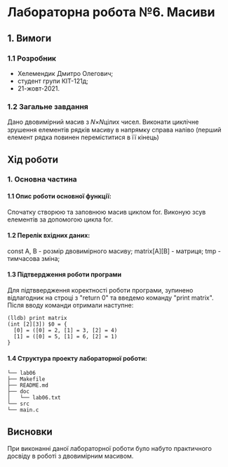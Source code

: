 # Лабораторна робота №6. Масиви

## 1. Вимоги

### 1.1 Розробник

* Хелемендик Дмитро Олегович;
* студент групи КІТ-121д;
* 21-жовт-2021.

### 1.2 Загальне завдання

Дано двовимірний масив з 𝑁×𝑁цілих чисел. Виконати циклічне зрушення елементів
рядків масиву в напрямку справа наліво (перший елемент рядка повинен переміститися в
її кінець)

## Хід роботи

### 1. Основна частина

#### 1.1 Опис роботи основної функції:

Спочатку створюю та заповнюю масив циклом for. Виконую зсув елементів за допомогою цикла for.

#### 1.2 Перелік вхідних даних:

const A, B - розмір двовимірного масиву;
matrix[A][B] - матриця;
tmp - тимчасова зміна;

#### 1.3 Підтвердження роботи програми

Для підтввердження коректності роботи програми, зупинено відлагодник на строці з "return 0" та введемо команду "print matrix". Після вводу команди отримали наступне:

```
(lldb) print matrix
(int [2][3]) $0 = {
  [0] = ([0] = 2, [1] = 3, [2] = 4)
  [1] = ([0] = 5, [1] = 6, [2] = 1)
}
```
#### 1.4 Структура проекту лабораторної роботи:

```
└── lab06
├── Makefile
├── README.md
├── doc
│   └── lab06.txt
└── src
└── main.c
```
## Висновки

При виконанні даної лабораторної роботи було набуто практичного досвіду в роботі з двовимірним масивом.
